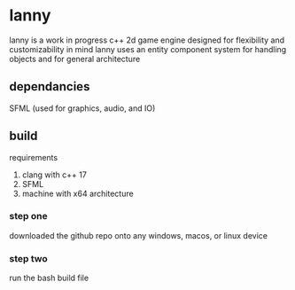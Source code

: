 # lanny
lanny is a work in progress c++ 2d game engine designed for flexibility and customizability in mind
lanny uses an entity component system for handling objects and for general architecture
## dependancies
SFML (used for graphics, audio, and IO)

## build
requirements
1. clang with c++ 17
2. SFML 
3. machine with x64 architecture

### step one
downloaded the github repo onto any windows, macos, or linux device

### step two
run the bash build file
